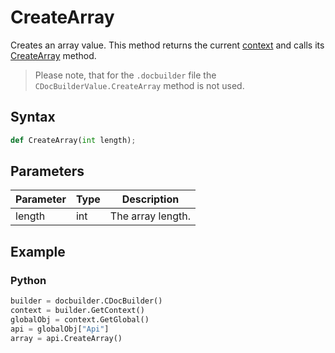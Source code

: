 # CreateArray

Creates an array value. This method returns the current [context](../CDocBuilderContext/CDocBuilderContext.md) and calls its [CreateArray](../CDocBuilderContext/CreateArray.md) method.

> Please note, that for the `.docbuilder` file the `CDocBuilderValue.CreateArray` method is not used.

## Syntax

```py
def CreateArray(int length);
```

## Parameters

| Parameter | Type | Description       |
| --------- | ---- | ----------------- |
| length    | int  | The array length. |

## Example

### Python

``` py
builder = docbuilder.CDocBuilder()
context = builder.GetContext()
globalObj = context.GetGlobal()
api = globalObj["Api"]
array = api.CreateArray()
```
